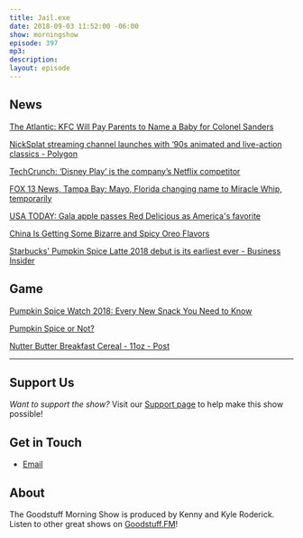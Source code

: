 ```yaml
---
title: Jail.exe
date: 2018-09-03 11:52:00 -06:00
show: morningshow
episode: 397
mp3: 
description: 
layout: episode
---
```


## News

[The Atlantic: KFC Will Pay Parents to Name a Baby for Colonel Sanders](https://www.theatlantic.com/family/archive/2018/08/kfc-baby-name-harland/568915/)

[NickSplat streaming channel launches with ‘90s animated and live-action classics - Polygon](https://www.polygon.com/2018/8/28/17789350/nicksplat-streaming-subscription-rockos-modern-life-all-that-doug-catdog-wild-thornerrys-vrv)

[TechCrunch: ‘Disney Play’ is the company’s Netflix competitor](https://techcrunch.com/2018/08/27/disney-play-is-the-companys-netflix-competitor/)

[FOX 13 News, Tampa Bay: Mayo, Florida changing name to Miracle Whip, temporarily](http://www.fox13news.com/news/florida-news/mayo-florida-changing-name-to-miracle-whip-temporarily)

[USA TODAY: Gala apple passes Red Delicious as America's favorite](https://www.usatoday.com/story/money/2018/08/26/red-delicious-apples-gala/1103768002/)

[China Is Getting Some Bizarre and Spicy Oreo Flavors](https://nerdist.com/oreo-china-bizarre-flavors-wasabi-hot-wing/)

[Starbucks' Pumpkin Spice Latte 2018 debut is its earliest ever - Business Insider](https://www.businessinsider.com/starbucks-pumpkin-spice-latte-2018-debut-earliest-ever-2018-8)

## Game

[Pumpkin Spice Watch 2018: Every New Snack You Need to Know](https://www.foodandwine.com/news/pumpkin-spice-foods-2018)

[Pumpkin Spice or Not?](https://www.notion.so/a3259c52e26b436cbbc0718592f57cd7)

[Nutter Butter Breakfast Cereal - 11oz - Post](https://www.target.com/p/nutter-butter-breakfast-cereal-11oz-post/-/A-53485328)

***

## Support Us
*Want to support the show?* Visit our [Support page](https://goodstuff.fm/support) to help make this show possible!

## Get in Touch
- [Email](mailto:kyle@goodstuff.fm)

## About
The Goodstuff Morning Show is produced by Kenny and Kyle Roderick. Listen to other great shows on [Goodstuff.FM](http://goodstuff.fm/shows)!